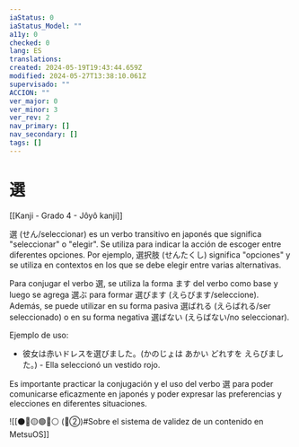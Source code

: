 ```yaml
---
iaStatus: 0
iaStatus_Model: ""
a11y: 0
checked: 0
lang: ES
translations: 
created: 2024-05-19T19:43:44.659Z
modified: 2024-05-27T13:38:10.061Z
supervisado: ""
ACCION: ""
ver_major: 0
ver_minor: 3
ver_rev: 2
nav_primary: []
nav_secondary: []
tags: []
---
```

# 選

[[Kanji - Grado 4 - Jôyô kanji]]

選 (せん/seleccionar) es un verbo transitivo en japonés que significa "seleccionar" o "elegir". Se utiliza para indicar la acción de escoger entre diferentes opciones. Por ejemplo, 選択肢 (せんたくし) significa "opciones" y se utiliza en contextos en los que se debe elegir entre varias alternativas. 

Para conjugar el verbo 選, se utiliza la forma ます del verbo como base y luego se agrega 選ぶ para formar 選びます (えらびます/seleccione). Además, se puede utilizar en su forma pasiva 選ばれる (えらばれる/ser seleccionado) o en su forma negativa 選ばない (えらばない/no seleccionar).

Ejemplo de uso:
- 彼女は赤いドレスを選びました。(かのじょは あかい どれすを えらびました。) - Ella seleccionó un vestido rojo.

Es importante practicar la conjugación y el uso del verbo 選 para poder comunicarse eficazmente en japonés y poder expresar las preferencias y elecciones en diferentes situaciones.

![[⚫🔴🟡🟢🔵⚪ (🔴②)#Sobre el sistema de validez de un contenido en MetsuOS]]